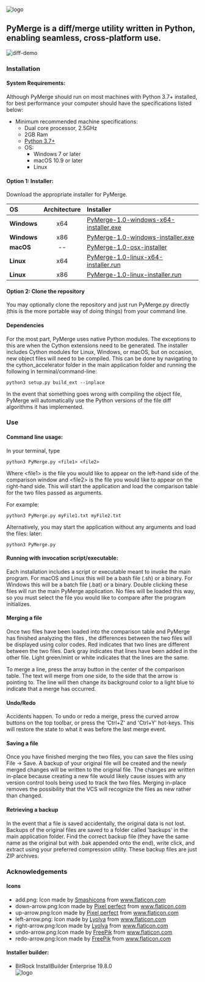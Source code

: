 ![logo](icons/InstallerSplash.png "PyMerge Splash")
## PyMerge is a diff/merge utility written in Python, enabling seamless, cross-platform use.
![diff-demo](https://github.com/jmtoniolo/PyMerge/blob/master/docs/demo_demo.gif) 
### Installation
#### System Requirements:
Although PyMerge should run on most machines with Python 3.7+ installed, for best performance your computer should have
the specifications listed below:

* Minimum recommended machine specifications:
    * Dual core processor, 2.5GHz
    * 2GB Ram
    * [Python 3.7+](https://www.python.org/downloads/)
    * OS:
        * Windows 7 or later
        * macOS 10.9 or later
        * Linux
#### Option 1: Installer:
Download the appropriate installer for PyMerge.

| OS            | Architecture | Installer     |
| :---          |    :----:    |          :--- |
| **Windows**   | x64          | [PyMerge-1.0-windows-x64-installer.exe](./installation)   |
| **Windows**   | x86          | [PyMerge-1.0-windows-installer.exe](./installation)       |
| **macOS**     | --           | [PyMerge-1.0-osx-installer](./installation)               |
| **Linux**     | x64          | [PyMerge-1.0-linux-x64-installer.run](./installation)     |
| **Linux**     | x86          | [PyMerge-1.0-linux-installer.run](./installation)         |

#### Option 2: Clone the repository
You may optionally clone the repository and just run PyMerge.py directly (this is the more 
portable way of doing things) from your command line. 

#### Dependencies
For the most part, PyMerge uses native Python modules. The exceptions to this are when the
Cython extensions need to be generated. The installer includes Cython modules for Linux, Windows, or macOS, 
but on occasion, new object files will need to be compiled. This can be done by navigating
to the cython_accelerator folder in the main application folder and running the following 
in terminal/command-line:
~~~~
python3 setup.py build_ext --inplace
~~~~

In the event that something goes wrong with compiling the object file, PyMerge will automatically
use the Python versions of the file diff algorithms it has implemented.

### Use
#### Command line usage:
In your terminal, type 
~~~~~
python3 PyMerge.py <file1> <file2>
~~~~~
Where \<file1\> is the file you would like to appear on the left-hand side of the comparison window and
\<file2\> is the file you would like to appear on the right-hand side.
This will start the application and load the comparison table for the two files passed as arguments.

For example:
~~~~~
python3 PyMerge.py myFile1.txt myFile2.txt
~~~~~


Alternatively, you may start the application without any arguments and load the files: later:
~~~~~
python3 PyMerge.py
~~~~~

#### Running with invocation script/executable:
Each installation includes a script or executable meant to invoke the main program. For macOS and Linux this 
will be a bash file (.sh) or a binary. For Windows this will be a batch file (.bat) or a binary. Double clicking
these files will run the main PyMerge application. No files will be loaded this way, so you must select the 
file you would like to compare after the program initializes. 

#### Merging a file
Once two files have been loaded into the comparison table and PyMerge has finished analyzing the files
, the differences between the two files will be displayed using color codes. Red indicates that two
lines are different between the two files. Dark gray indicates that lines have been added in the other 
file. Light green/mint or white indicates that the lines are the same. 

To merge a line, press the array button in the center of the comparison table. The text will merge
from one side, to the side that the arrow is pointing to. The line will then change its background
color to a light blue to indicate that a merge has occurred. 

#### Undo/Redo
Accidents happen. To undo or redo a merge, press the curved arrow buttons on the top toolbar,
or press the 'Ctrl+Z' and 'Ctrl+Y' hot-keys. This will restore the state to what it was 
before the last merge event.

#### Saving a file
Once you have finished merging the two files, you can save the files using File -> Save. 
A backup of your original file will be created and the newly merged changes will be 
written to the original file. The changes are written in-place because creating a
new file would likely cause issues with any version control tools being used to track
the two files. Merging in-place removes the possibility that the VCS will recognize the
files as new rather than changed.

#### Retrieving a backup
In the event that a file is saved accidentally, the original data is not lost. Backups of 
the original files are saved to a folder called 'backups' in the main application folder. 
Find the correct backup file (they have the same name as the original but with .bak appended
onto the end), write click, and extract using your preferred compression utility. These
backup files are just ZIP archives.

### Acknowledgements
#### Icons
* add.png: Icon made by [Smashicons](https://www.flaticon.com/authors/smashicons) from www.flaticon.com
* down-arrow.png:Icon made by [Pixel perfect](https://www.flaticon.com/authors/pixel-perfect) from www.flaticon.com
* up-arrow.png:Icon made by [Pixel perfect](https://www.flaticon.com/authors/pixel-perfect) from www.flaticon.com
* left-arrow.png: Icon made by [Lyolya](https://www.flaticon.com/authors/lyolya) from www.flaticon.com
* right-arrow.png:Icon made by [Lyolya](https://www.flaticon.com/authors/lyolya) from www.flaticon.com
* undo-arrow.png:Icon made by [FreePik](https://www.flaticon.com/authors/freepik) from www.flaticon.com
* redo-arrow.png:Icon made by [FreePik](https://www.flaticon.com/authors/freepik) from www.flaticon.com

#### Installer builder:
* BitRock InstallBuilder Enterprise 19.8.0 \
![logo](icons/installersby_tiny.png "Installers by BitRock")
